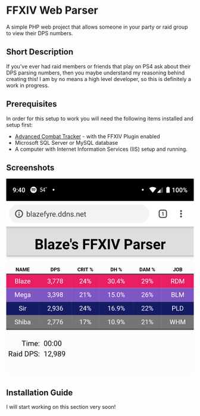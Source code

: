# FFXIV Web Parser

A simple PHP web project that allows someone in your party or raid group to view their DPS numbers.

## Short Description

If you've ever had raid members or friends that play on PS4 ask about their DPS parsing numbers, then you maybe understand my reasoning behind creating this! I am by no means a high level developer, so this is definitely a work in progress.

## Prerequisites

In order for this setup to work you will need the following items installed and setup first:

* [Advanced Combat Tracker](https://advancedcombattracker.com/download.php) - with the FFXIV Plugin enabled
* Microsoft SQL Server or MySQL database
* A computer with Internet Information Services (IIS) setup and running.

## Screenshots

![MobileWebsite](https://raw.githubusercontent.com/Blazefyre0385/XIVWebParser/master/screenshots/mobilewebsite.png)

## Installation Guide

I will start working on this section very soon!
